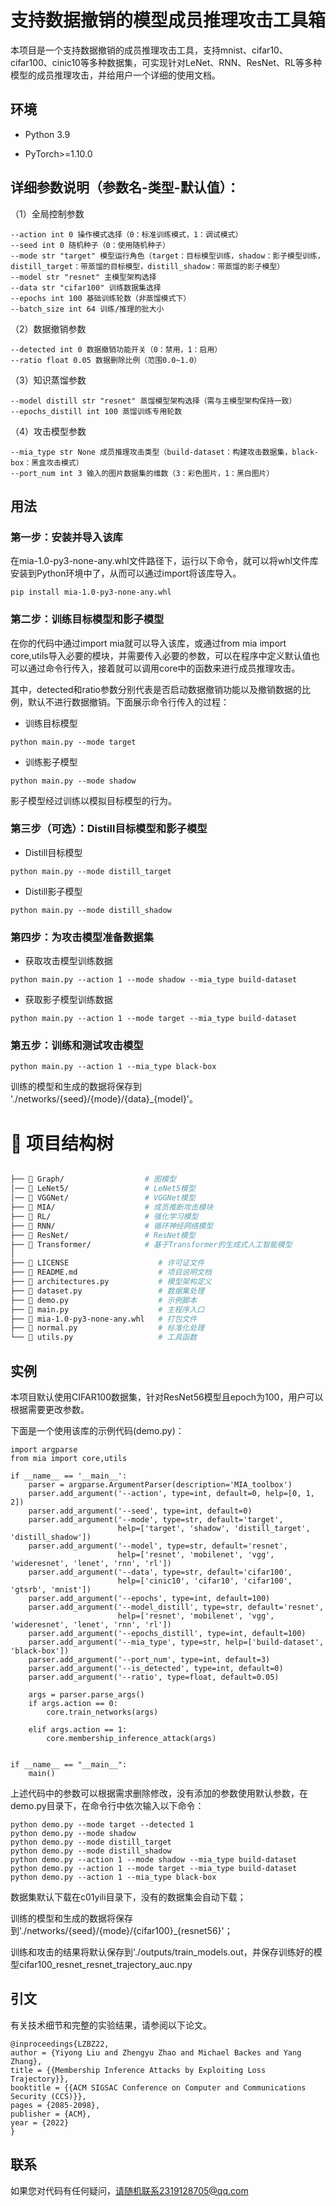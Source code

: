 # 支持数据撤销的模型成员推理攻击工具箱

本项目是一个支持数据撤销的成员推理攻击工具，支持mnist、cifar10、cifar100、cinic10等多种数据集，可实现针对LeNet、RNN、ResNet、RL等多种模型的成员推理攻击，并给用户一个详细的使用文档。

## 环境

 - Python 3.9

 - PyTorch>=1.10.0

## 详细参数说明（参数名-类型-默认值）：
 
（1）全局控制参数
```
--action int 0 操作模式选择（0：标准训练模式，1：调试模式）
--seed int 0 随机种子（0：使用随机种子）
--mode str "target" 模型运行角色（target：目标模型训练，shadow：影子模型训练，distill_target：带蒸馏的目标模型，distill_shadow：带蒸馏的影子模型）  
--model str "resnet" 主模型架构选择
--data str "cifar100" 训练数据集选择
--epochs int 100 基础训练轮数（非蒸馏模式下）
--batch_size int 64 训练/推理的批大小 
```

（2）数据撤销参数
```
--detected int 0 数据撤销功能开关（0：禁用，1：启用）
--ratio float 0.05 数据删除比例（范围0.0~1.0） 
```

（3）知识蒸馏参数
```
--model distill str "resnet" 蒸馏模型架构选择（需与主模型架构保持一致）
--epochs_distill int 100 蒸馏训练专用轮数 
```

（4）攻击模型参数
```
--mia_type str None 成员推理攻击类型（build-dataset：构建攻击数据集，black-box：黑盒攻击模式） 
--port_num int 3 输入的图片数据集的维数（3：彩色图片，1：黑白图片）
```

## 用法

### 第一步：安装并导入该库

在mia-1.0-py3-none-any.whl文件路径下，运行以下命令，就可以将whl文件库安装到Python环境中了，从而可以通过import将该库导入。
```
pip install mia-1.0-py3-none-any.whl
```

### 第二步：训练目标模型和影子模型

在你的代码中通过import mia就可以导入该库，或通过from mia import core,utils导入必要的模块，并需要传入必要的参数，可以在程序中定义默认值也可以通过命令行传入，接着就可以调用core中的函数来进行成员推理攻击。

其中，detected和ratio参数分别代表是否启动数据撤销功能以及撤销数据的比例，默认不进行数据撤销。下面展示命令行传入的过程：
- 训练目标模型
```
python main.py --mode target
```
- 训练影子模型
```
python main.py --mode shadow
```
影子模型经过训练以模拟目标模型的行为。

### 第三步（可选）：Distill目标模型和影子模型

- Distill目标模型
```
python main.py --mode distill_target
```
- Distill影子模型
```
python main.py --mode distill_shadow
```

### 第四步：为攻击模型准备数据集

- 获取攻击模型训练数据
```
python main.py --action 1 --mode shadow --mia_type build-dataset
```
- 获取影子模型训练数据
```
python main.py --action 1 --mode target --mia_type build-dataset
```

### 第五步：训练和测试攻击模型

```
python main.py --action 1 --mia_type black-box
```
训练的模型和生成的数据将保存到 './networks/{seed}/{mode}/{data}_{model}'。

# 📁 项目结构树

```bash

├── 📂 Graph/                  # 图模型
│── 📂 LeNet5/                 # LeNet5模型
│── 📂 VGGNet/                 # VGGNet模型
├── 📂 MIA/                    # 成员推断攻击模块
├── 📂 RL/                     # 强化学习模型
├── 📂 RNN/                    # 循环神经网络模型
├── 📂 ResNet/                 # ResNet模型
├── 📂 Transformer/            # 基于Transformer的生成式人工智能模型
│
├── 📄 LICENSE                    # 许可证文件
├── 📄 README.md                  # 项目说明文档
├️── 📄 architectures.py           # 模型架构定义
├️── 📄 dataset.py                 # 数据集处理
├️── 📄 demo.py                    # 示例脚本
├️── 📄 main.py                    # 主程序入口
├️── 📄 mia-1.0-py3-none-any.whl   # 打包文件
├️── 📄 normal.py                  # 标准化处理
└── 📄 utils.py                   # 工具函数
```

## 实例

本项目默认使用CIFAR100数据集，针对ResNet56模型且epoch为100，用户可以根据需要更改参数。

下面是一个使用该库的示例代码(demo.py)：
```
import argparse
from mia import core,utils

if __name__ == '__main__':
    parser = argparse.ArgumentParser(description='MIA_toolbox')
    parser.add_argument('--action', type=int, default=0, help=[0, 1, 2])
    parser.add_argument('--seed', type=int, default=0)
    parser.add_argument('--mode', type=str, default='target',
                        help=['target', 'shadow', 'distill_target', 'distill_shadow'])
    parser.add_argument('--model', type=str, default='resnet',
                        help=['resnet', 'mobilenet', 'vgg', 'wideresnet', 'lenet', 'rnn', 'rl'])
    parser.add_argument('--data', type=str, default='cifar100',
                        help=['cinic10', 'cifar10', 'cifar100', 'gtsrb', 'mnist'])
    parser.add_argument('--epochs', type=int, default=100)
    parser.add_argument('--model_distill', type=str, default='resnet',
                        help=['resnet', 'mobilenet', 'vgg', 'wideresnet', 'lenet', 'rnn', 'rl'])
    parser.add_argument('--epochs_distill', type=int, default=100)
    parser.add_argument('--mia_type', type=str, help=['build-dataset', 'black-box'])
    parser.add_argument('--port_num', type=int, default=3)
    parser.add_argument('--is_detected', type=int, default=0)
    parser.add_argument('--ratio', type=float, default=0.05)

    args = parser.parse_args()
    if args.action == 0:
        core.train_networks(args)

    elif args.action == 1:
        core.membership_inference_attack(args)


if __name__ == "__main__":
    main()
```
上述代码中的参数可以根据需求删除修改，没有添加的参数使用默认参数，在demo.py目录下，在命令行中依次输入以下命令：
```
python demo.py --mode target --detected 1 
python demo.py --mode shadow
python demo.py --mode distill_target
python demo.py --mode distill_shadow
python demo.py --action 1 --mode shadow --mia_type build-dataset
python demo.py --action 1 --mode target --mia_type build-dataset
python demo.py --action 1 --mia_type black-box
```
数据集默认下载在c01yili目录下，没有的数据集会自动下载；

训练的模型和生成的数据将保存到'./networks/{seed}/{mode}/{cifar100}_{resnet56}'；

训练和攻击的结果将默认保存到'./outputs/train_models.out，并保存训练好的模型cifar100_resnet_resnet_trajectory_auc.npy

## 引文

有关技术细节和完整的实验结果，请参阅以下论文。
```
@inproceedings{LZBZ22,
author = {Yiyong Liu and Zhengyu Zhao and Michael Backes and Yang Zhang},
title = {{Membership Inference Attacks by Exploiting Loss Trajectory}},
booktitle = {{ACM SIGSAC Conference on Computer and Communications Security (CCS)}},
pages = {2085-2098},
publisher = {ACM},
year = {2022}
}
```

## 联系

如果您对代码有任何疑问，请随机联系2319128705@qq.com
